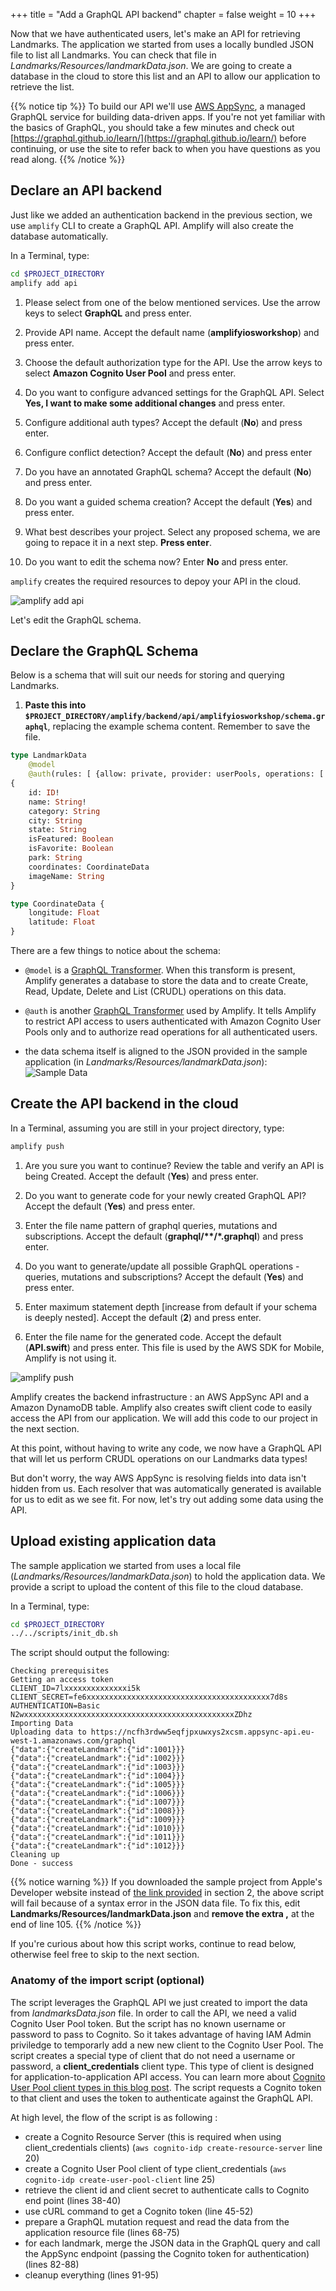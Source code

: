 +++
title = "Add a GraphQL API backend"
chapter = false
weight = 10
+++

Now that we have authenticated users, let's make an API for retrieving Landmarks. The application we started from uses a locally bundled JSON file to list all Landmarks.  You can check that file in *Landmarks/Resources/landmarkData.json*.  We are going to create a database in the cloud to store this list and an API to allow our application to retrieve the list.

{{% notice tip %}}
To build our API we'll use [AWS AppSync](https://aws.amazon.com/appsync/), a managed GraphQL service for building data-driven apps. If you're not yet familiar with the basics of GraphQL, you should take a few minutes and check out [https://graphql.github.io/learn/](https://graphql.github.io/learn/) before continuing, or use the site to refer back to when you have questions as you read along.
{{% /notice %}}

## Declare an API backend

Just like we added an authentication backend in the previous section, we use `amplify` CLI to create a GraphQL API.  Amplify will also create the database automatically.  

In a Terminal, type:

```bash
cd $PROJECT_DIRECTORY
amplify add api
```

1. Please select from one of the below mentioned services.  Use the arrow keys to select **GraphQL** and press enter.

1. Provide API name. Accept the default name (**amplifyiosworkshop**) and press enter.

1. Choose the default authorization type for the API.  Use the arrow keys to select **Amazon Cognito User Pool** and press enter.

1. Do you want to configure advanced settings for the GraphQL API.  Select **Yes, I want to make some additional changes** and press enter.

1. Configure additional auth types? Accept the default (**No**) and press enter.

1. Configure conflict detection? Accept the default (**No**) and press enter

1. Do you have an annotated GraphQL schema? Accept the default (**No**) and press enter.

1. Do you want a guided schema creation? Accept the default (**Yes**) and press enter.

1. What best describes your project.  Select any proposed schema, we are going to repace it in a next step.  **Press enter**.

1. Do you want to edit the schema now? Enter **No** and press enter.

`amplify` creates the required resources to depoy your API in the cloud.

![amplify add api](/images/40-10-amplify-1.png)

Let's edit the GraphQL schema.

## Declare the GraphQL Schema

Below is a schema that will suit our needs for storing and querying Landmarks.

1. **Paste this into `$PROJECT_DIRECTORY/amplify/backend/api/amplifyiosworkshop/schema.graphql`**, replacing the example schema content. Remember to save the file.

```graphql
type LandmarkData
    @model
    @auth(rules: [ {allow: private, provider: userPools, operations: [ read ] } ])
{
    id: ID!
    name: String!
    category: String
    city: String
    state: String
    isFeatured: Boolean
    isFavorite: Boolean
    park: String
    coordinates: CoordinateData
    imageName: String
}

type CoordinateData {
    longitude: Float
    latitude: Float
}
```

There are a few things to notice about the schema:

- `@model` is a [GraphQL Transformer](https://aws-amplify.github.io/docs/cli-toolchain/graphql).  When this transform is present, Amplify generates a database to store the data and to create Create, Read, Update, Delete and List (CRUDL) operations on this data.

- `@auth` is another [GraphQL Transformer](https://aws-amplify.github.io/docs/cli-toolchain/graphql) used by Amplify.  It tells Amplify to restrict API access to users authenticated with Amazon Cognito User Pools only and to authorize read operations for all authenticated users.

- the data schema itself is aligned to the JSON provided in the sample application (in *Landmarks/Resources/landmarkData.json*):
![Sample Data](/images/40-10-data-sample.png)

## Create the API backend in the cloud

In a Terminal, assuming you are still in your project directory, type:

```bash
amplify push
```

1. Are you sure you want to continue? Review the table and verify an API is being Created.  Accept the default (**Yes**) and press enter.

1. Do you want to generate code for your newly created GraphQL API? Accept the default (**Yes**) and press enter.

1. Enter the file name pattern of graphql queries, mutations and subscriptions. Accept the default (**graphql/\*\*/*.graphql**) and press enter.

1. Do you want to generate/update all possible GraphQL operations - queries, mutations and subscriptions? Accept the default (**Yes**) and press enter.

1. Enter maximum statement depth [increase from default if your schema is deeply nested].  Accept the default (**2**) and press enter.

1. Enter the file name for the generated code. Accept the default (**API.swift**) and press enter. This file is used by the AWS SDK for Mobile, Amplify is not using it.

![amplify push](/images/40-10-amplify-2.png)

Amplify creates the backend infrastructure : an AWS AppSync API and a Amazon DynamoDB table. Amplify also creates swift client code to easily access the API from our application.  We will add this code to our project in the next section.

At this point, without having to write any code, we now have a GraphQL API that will let us perform CRUDL operations on our Landmarks data types!

But don't worry, the way AWS AppSync is resolving fields into data isn't hidden from us. Each resolver that was automatically generated is available for us to edit as we see fit. For now, let's try out adding some data using the API.

## Upload existing application data

The sample application we started from uses a local file (*Landmarks/Resources/landmarkData.json*) to hold the application data.  We provide a script to upload the content of this file to the cloud database.  

In a Terminal, type:

```bash
cd $PROJECT_DIRECTORY
../../scripts/init_db.sh
```

The script should output the following:

```text
Checking prerequisites
Getting an access token
CLIENT_ID=7lxxxxxxxxxxxxxxi5k
CLIENT_SECRET=fe6xxxxxxxxxxxxxxxxxxxxxxxxxxxxxxxxxxxxxxxxx7d8s
AUTHENTICATION=Basic N2wxxxxxxxxxxxxxxxxxxxxxxxxxxxxxxxxxxxxxxxxxxxxxxxZDhz
Importing Data
Uploading data to https://ncfh3rdww5eqfjpxuwxys2xcsm.appsync-api.eu-west-1.amazonaws.com/graphql
{"data":{"createLandmark":{"id":1001}}}
{"data":{"createLandmark":{"id":1002}}}
{"data":{"createLandmark":{"id":1003}}}
{"data":{"createLandmark":{"id":1004}}}
{"data":{"createLandmark":{"id":1005}}}
{"data":{"createLandmark":{"id":1006}}}
{"data":{"createLandmark":{"id":1007}}}
{"data":{"createLandmark":{"id":1008}}}
{"data":{"createLandmark":{"id":1009}}}
{"data":{"createLandmark":{"id":1010}}}
{"data":{"createLandmark":{"id":1011}}}
{"data":{"createLandmark":{"id":1012}}}
Cleaning up
Done - success
```

{{% notice warning %}}
If you downloaded the sample project from Apple's Developer website instead of [the link provided](/20_getting_started/20_bootstrapping_the_app.files/HandlingUserInput.zip) in section 2, the above script will fail because of a syntax error in the JSON data file.  To fix this, edit **Landmarks/Resources/landmarkData.json** and **remove the extra ,** at the end of line 105.
{{% /notice %}}

If you're curious about how this script works, continue to read below, otherwise feel free to skip to the next section.

### Anatomy of the import script (optional)

The script leverages the GraphQL API we just created to import the data from *landmarksData.json* file. In order to call the API, we need a valid Cognito User Pool token.  But the script has no known username or password to pass to Cognito.  So it takes advantage of having IAM Admin priviledge to temporarly add a new new client to the Cognito User Pool.  The script creates a special type of client that do not need a username or password, a **client_credentials** client type. This type of client is designed for application-to-application API access.  You can learn more about [Cognito User Pool client types in this blog post](https://aws.amazon.com/blogs/mobile/understanding-amazon-cognito-user-pool-oauth-2-0-grants/). The script requests a Cognito token to that client and uses the token to authenticate against the GraphQL API.

At high level, the flow of the script is as following :

- create a Cognito Resource Server (this is required when using client_credentials clients) (`aws cognito-idp create-resource-server` line 20)
- create a Cognito User Pool client of type client_credentials (`aws cognito-idp create-user-pool-client` line 25)
- retrieve the client id and client secret to authenticate calls to Cognito end point (lines 38-40)
- use cURL command to get a Cognito token (line 45-52)
- prepare a GraphQL mutation request and read the data from the application resource file (lines 68-75)
- for each landmark, merge the JSON data in the GraphQL query and call the AppSync endpoint (passing the Cognito token for authentication) (lines 82-88)
- cleanup everything (lines 91-95)
